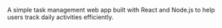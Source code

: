 A simple task management web app built with React and Node.js to help users track daily activities efficiently.
